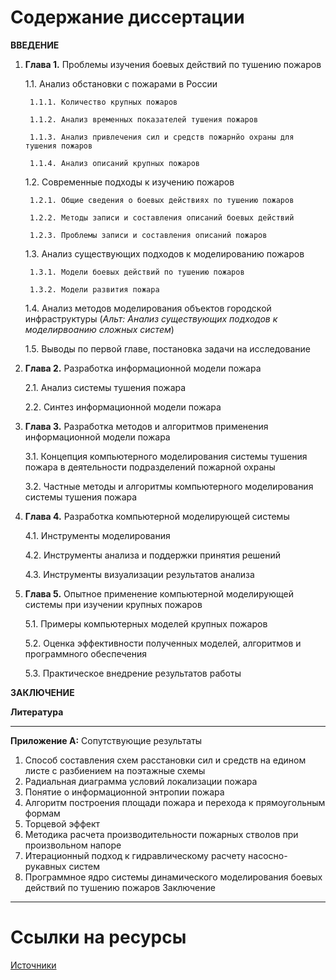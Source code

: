 # Содержание диссертации

**ВВЕДЕНИЕ**
1. **Глава 1.** Проблемы изучения боевых действий по тушению пожаров

    1.1. Анализ обстановки с пожарами в России

        1.1.1. Количество крупных пожаров

        1.1.2. Анализ временных показателей тушения пожаров

        1.1.3. Анализ привлечения сил и средств пожарнйо охраны для тушения пожаров

        1.1.4. Анализ описаний крупных пожаров     

    1.2. Современные подходы к изучению пожаров 

        1.2.1. Общие сведения о боевых действиях по тушению пожаров
        
        1.2.2. Методы записи и составления описаний боевых действий

        1.2.3. Проблемы записи и составления описаний пожаров
       
    1.3. Анализ существующих подходов к моделированию пожаров

        1.3.1. Модели боевых действий по тушению пожаров

        1.3.2. Модели развития пожара

    1.4. Анализ методов моделирования объектов городской инфраструктуры (*Альт: Анализ существующих подходов к моделирвоанию сложных систем*)

    1.5. Выводы по первой главе, постановка задачи на исследование

2. **Глава 2.** Разработка информационной модели пожара

    2.1. Анализ системы тушения пожара

    2.2. Синтез информационной модели пожара

3. **Глава 3.** Разработка методов и алгоритмов применения информационной модели пожара

    3.1. Концепция компьютерного моделирования системы тушения пожара в деятельности подразделений пожарной охраны

    3.2. Частные методы и алгоритмы компьютерного моделирования системы тушения пожара

4. **Глава 4.** Разработка компьютерной моделирующей системы

    4.1. Инструменты моделирования

    4.2. Инструменты анализа и поддержки принятия решений

    4.3. Инструменты визуализации результатов анализа

5. **Глава 5.** Опытное применение компьютерной моделирующей системы при изучении крупных пожаров

    5.1. Примеры компьютерных моделей крупных пожаров

    5.2. Оценка эффективности полученных моделей, алгоритмов и программного обеспечения

    5.3. Практическое внедрение результатов работы

**ЗАКЛЮЧЕНИЕ**

**Литература**

---

**Приложение А:** Сопутствующие результаты
1. Способ составления схем расстановки сил и средств на едином листе с разбиением на поэтажные схемы
2. Радиальная диаграмма условий локализации пожара
3. Понятие о информационной энтропии пожара
4. Алгоритм построения площади пожара и перехода к прямоугольным формам
5. Торцевой эффект
6. Методика расчета производительности пожарных стволов при произвольном напоре
7. Итерационный подход к гидравлическому расчету насосно-рукавных систем
8. Программное ядро системы динамического моделирования боевых действий по тушению пожаров
Заключение

---

# Ссылки на ресурсы

[Источники](https://cloud.mail.ru/public/ToJr%2F5hHbgC66Y)